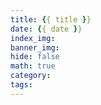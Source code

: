 ```yaml
---
title: {{ title }}
date: {{ date }}
index_img: 
banner_img: 
hide: false
math: true
category:
tags:
---
```

